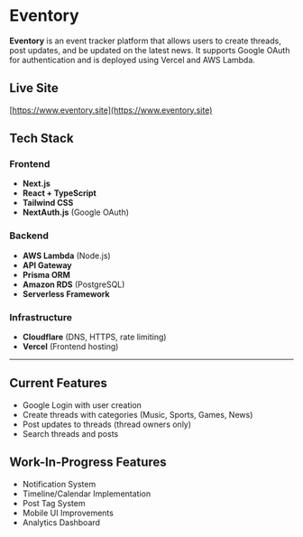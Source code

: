# Eventory

**Eventory** is an event tracker platform that allows users to create threads, post updates, and be updated on the latest news. It supports Google OAuth for authentication and is deployed using Vercel and AWS Lambda.

## Live Site
[https://www.eventory.site](https://www.eventory.site)

## Tech Stack

### Frontend
- **Next.js**
- **React + TypeScript**
- **Tailwind CSS**
- **NextAuth.js** (Google OAuth)

### Backend
- **AWS Lambda** (Node.js)
- **API Gateway**
- **Prisma ORM**
- **Amazon RDS** (PostgreSQL)
- **Serverless Framework**

### Infrastructure
- **Cloudflare** (DNS, HTTPS, rate limiting)
- **Vercel** (Frontend hosting)

---

## Current Features

- Google Login with user creation
- Create threads with categories (Music, Sports, Games, News)
- Post updates to threads (thread owners only)
- Search threads and posts

## Work-In-Progress Features

- Notification System
- Timeline/Calendar Implementation
- Post Tag System
- Mobile UI Improvements
- Analytics Dashboard